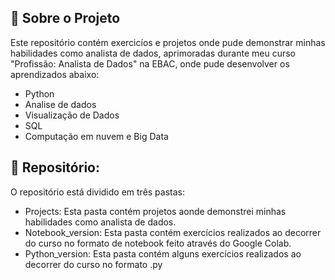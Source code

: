## 📑 Sobre o Projeto

Este repositório contém exercicíos e projetos onde pude demonstrar minhas habilidades como analista de dados, aprimoradas durante meu curso "Profissão: Analista de Dados" na EBAC, onde pude desenvolver os aprendizados abaixo:

- Python
- Analise de dados 
- Visualização de Dados 
- SQL
- Computação em nuvem e Big Data

## 📃 Repositório:

O repositório está dividido em três pastas:

- Projects: Esta pasta contém projetos aonde demonstrei minhas habilidades como analista de dados.
- Notebook_version: Esta pasta contém exercícios realizados ao decorrer do curso no formato de notebook feito através do Google Colab. 
- Python_version: Esta pasta contém alguns exercícios realizados ao decorrer do curso no formato .py 
